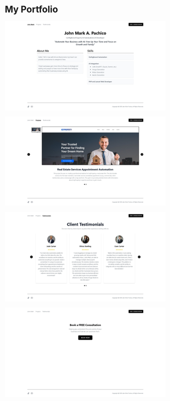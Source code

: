 # **My Portfolio**

<img src="Screenshot_3-4-2025_92832_localhost.jpeg">&nbsp;&nbsp;&nbsp; 
<img src="Screenshot_3-4-2025_92841_localhost.jpeg" >&nbsp;&nbsp;&nbsp; 
<img src="Screenshot_3-4-2025_94655_localhost.jpeg" >&nbsp;&nbsp;&nbsp; <br> 
<img src="Screenshot_3-4-2025_92856_localhost.jpeg">